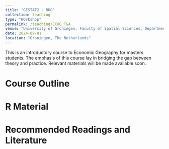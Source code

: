 ```yaml
---
title: "GESTAT2 - RUG"
collection: teaching
type: "Workshop"
permalink: /teaching/ECOG_T&A
venue: "University of Groningen, Faculty of Spatial Sciences, Department of Economic Geography"
date: 2024-09-01
location: "Groningen, The Netherlands"
---
```


This is an introductory course to Economic Geography for masters students. The emphasis of this course lay in bridging the gap between theory and practice. Relevant materials will be made available soon.

Course Outline
======

R Material
======

Recommended Readings and Literature
======
